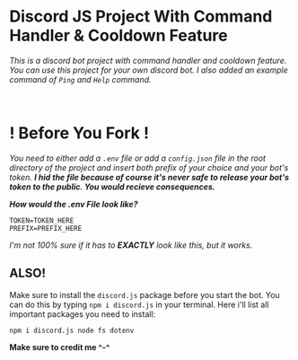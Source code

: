 # **Discord JS Project With Command Handler & Cooldown Feature**

*This is a discord bot project with command handler and cooldown feature.
You can use this project for your own discord bot. I also added an example command of `Ping` and `Help` command.*

<br>

# **! Before You Fork !**
*You need to either add a `.env` file or add a `config.json` file in the root directory of the project and insert both prefix of your choice and your bot's token. **I hid the file because of course it's never safe to release your bot's token to the public. You would recieve consequences.***

***How would the .env File look like?***
```
TOKEN=TOKEN_HERE
PREFIX=PREFIX_HERE
```
*I'm not 100% sure if it has to **EXACTLY** look like this, but it works.*

## **ALSO!**
Make sure to install the `discord.js` package before you start the bot. You can do this by typing `npm i discord.js` in your terminal.
Here i'll list all important packages you need to install:
```
npm i discord.js node fs dotenv
```

**Make sure to credit me ^-^**
